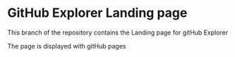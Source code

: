 # GitHub Explorer Landing page

This branch of the repository contains the Landing page for gitHub Explorer

The page is displayed with gitHub pages
